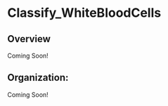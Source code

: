 # Classify_WhiteBloodCells


Overview
--------

Coming Soon!


Organization:
-------------

Coming Soon!